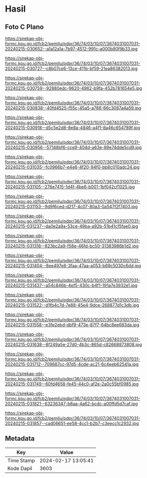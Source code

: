 # Hasil

## Foto C Plano

https://sirekap-obj-formc.kpu.go.id/fcb2/pemilu/pdpr/36/74/03/10/07/3674031007031-20240215-030652--a1a12a1a-7b97-4512-991c-a000b80f9b33.jpg

https://sirekap-obj-formc.kpu.go.id/fcb2/pemilu/pdpr/36/74/03/10/07/3674031007031-20240215-030727--c8b07ce6-13ce-411b-bf59-21ea86382013.jpg

https://sirekap-obj-formc.kpu.go.id/fcb2/pemilu/pdpr/36/74/03/10/07/3674031007031-20240215-030759--92880edc-9620-4962-b9fa-452b781654e5.jpg

https://sirekap-obj-formc.kpu.go.id/fcb2/pemilu/pdpr/36/74/03/10/07/3674031007031-20240215-030838--40fd4525-f55c-45a5-a788-66c3087a4a59.jpg

https://sirekap-obj-formc.kpu.go.id/fcb2/pemilu/pdpr/36/74/03/10/07/3674031007031-20240215-030918--d5c5e2d8-8e8a-4846-a4f1-8a46c654789f.jpg

https://sirekap-obj-formc.kpu.go.id/fcb2/pemilu/pdpr/36/74/03/10/07/3674031007031-20240215-030956--57148bf6-cce9-404d-a63e-89e74dde5cd9.jpg

https://sirekap-obj-formc.kpu.go.id/fcb2/pemilu/pdpr/36/74/03/10/07/3674031007031-20240215-031035--fc0966b7-e4e6-4f20-94f0-bb8c010adc24.jpg

https://sirekap-obj-formc.kpu.go.id/fcb2/pemilu/pdpr/36/74/03/10/07/3674031007031-20240215-031105--276e7415-1d4f-4be6-b001-1bf042cf1025.jpg

https://sirekap-obj-formc.kpu.go.id/fcb2/pemilu/pdpr/36/74/03/10/07/3674031007031-20240215-031153--9d9f6ced-d217-4c07-80a3-0a547f2f7403.jpg

https://sirekap-obj-formc.kpu.go.id/fcb2/pemilu/pdpr/36/74/03/10/07/3674031007031-20240215-031237--da0e2a9a-53ce-49ba-a92b-51b41c15fae0.jpg

https://sirekap-obj-formc.kpu.go.id/fcb2/pemilu/pdpr/36/74/03/10/07/3674031007031-20240215-031318--823bc2a9-f58e-46fd-bc50-31383986b1d2.jpg

https://sirekap-obj-formc.kpu.go.id/fcb2/pemilu/pdpr/36/74/03/10/07/3674031007031-20240215-031404--8ee497e8-3faa-47aa-a053-b69c5030c6dd.jpg

https://sirekap-obj-formc.kpu.go.id/fcb2/pemilu/pdpr/36/74/03/10/07/3674031007031-20240215-031437--a54c846b-4ef5-430c-b4f1-191a7e3932e1.jpg

https://sirekap-obj-formc.kpu.go.id/fcb2/pemilu/pdpr/36/74/03/10/07/3674031007031-20240215-031522--d1fb4c7d-7e88-45e4-9dce-268877d1c3db.jpg

https://sirekap-obj-formc.kpu.go.id/fcb2/pemilu/pdpr/36/74/03/10/07/3674031007031-20240215-031558--e3fe2ebd-dbf9-473e-87f7-64bc8ee683da.jpg

https://sirekap-obj-formc.kpu.go.id/fcb2/pemilu/pdpr/36/74/03/10/07/3674031007031-20240215-031638--8f249a5e-27d0-4b3c-865d-c82668873808.jpg

https://sirekap-obj-formc.kpu.go.id/fcb2/pemilu/pdpr/36/74/03/10/07/3674031007031-20240215-031712--709687cc-97d5-4cde-ac21-6c4eeb62541a.jpg

https://sirekap-obj-formc.kpu.go.id/fcb2/pemilu/pdpr/36/74/03/10/07/3674031007031-20240215-031749--60fd4658-fe45-44c0-af2e-2a0c55bf0985.jpg

https://sirekap-obj-formc.kpu.go.id/fcb2/pemilu/pdpr/36/74/03/10/07/3674031007031-20240215-031821--63236347-b8aa-4a62-bcdc-a00ffd5d7caf.jpg

https://sirekap-obj-formc.kpu.go.id/fcb2/pemilu/pdpr/36/74/03/10/07/3674031007031-20240215-031857--cad06651-ee58-4cc1-b2b7-c3eecc1c2932.jpg


## Metadata

| Key        | Value               |
| ---------- | ------------------- |
| Time Stamp | 2024-02-17 13:05:41 |
| Kode Dapil | 3603                |




